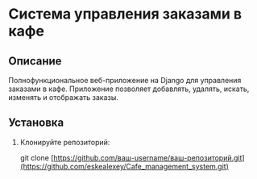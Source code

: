 # Cистема управления заказами в кафе

## Описание
Полнофункциональное веб-приложение на Django для управления заказами в кафе. Приложение
позволяет добавлять, удалять, искать, изменять и отображать заказы.

## Установка

1. Клонируйте репозиторий:
   
   git clone [https://github.com/ваш-username/ваш-репозиторий.git](https://github.com/eskealexey/Cafe_management_system.git)

